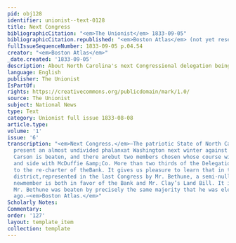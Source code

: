```yaml
---
pid: obj128
identifier: unionist--text-0128
title: Next Congress
bibliographicCitation: "<em>The Unionist</em> 1833-09-05"
bibliographicCitation.republished: "<em>Boston Atlas</em> (not yet researched)"
fullIssueSequenceNumber: 1833-09-05 p.04.54
creator: "<em>Boston Atlas</em>"
_date.created: '1833-09-05'
description: About North Carolina's next Congressional delegation being against nullification
language: English
publisher: The Unionist
IsPartOf: 
rights: https://creativecommons.org/publicdomain/mark/1.0/
source: The Unionist
subject: National News
type: Text
category: Unionist full issue 1833-08-08
article.type: 
volume: '1'
issue: '6'
transcription: "<em>Next Congress.</em>—The patriotic State of North Carolina will
  present an almost undivided phalanxat Washington next winter against Nullification.
  Carson is beaten, and there arebut two members chosen whose course will run side
  and side with McDuffie &amp;Co. More than two thirds of the Delegation are friendly
  to the re-charter of theBank. It gives us pleasure to learn that in the Fayetteville
  district,represented in the last Congress by Mr. Bethune, a semi-nullifier, the
  newmember is both in favor of the Bank and Mr. Clay’s Land Bill. It is remarkablethat
  Mr. Bethune was beaten by precisely the same majority that he was electedtwo years
  ago.—<em>Boston Atlas.</em>"
Scholarly Notes: 
Commentary: 
order: '127'
layout: template_item
collection: template
---
```

